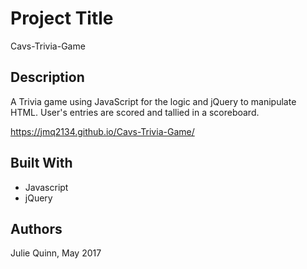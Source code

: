 # Project Title

Cavs-Trivia-Game

## Description

 A Trivia game using JavaScript for the logic and jQuery to manipulate HTML. User's entries are scored and tallied in a scoreboard.  

https://jmq2134.github.io/Cavs-Trivia-Game/

## Built With

- Javascript
- jQuery


## Authors

Julie Quinn, May 2017 
